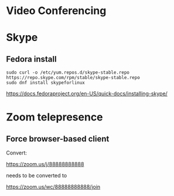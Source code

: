 # Video Conferencing


# Skype


## Fedora install

```
sudo curl -o /etc/yum.repos.d/skype-stable.repo https://repo.skype.com/rpm/stable/skype-stable.repo
sudo dnf install skypeforlinux
```

<https://docs.fedoraproject.org/en-US/quick-docs/installing-skype/>


# Zoom telepresence


## Force browser-based client

Convert:

<https://zoom.us/j/88888888888>

needs to be converted to

<https://zoom.us/wc/88888888888/join>
